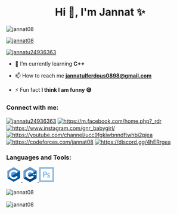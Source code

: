 <h1 align="center">Hi 👋, I'm Jannat ✨</h1>
<p align="left"> <img src="https://komarev.com/ghpvc/?username=jannat08&label=Profile%20views&color=0e75b6&style=flat" alt="jannat08" /> </p>

<p align="left"> <a href="https://github.com/ryo-ma/github-profile-trophy"><img src="https://github-profile-trophy.vercel.app/?username=jannat08" alt="jannat08" /></a> </p>

<p align="left"> <a href="https://twitter.com/jannatu24936363" target="blank"><img src="https://img.shields.io/twitter/follow/jannatu24936363?logo=twitter&style=for-the-badge" alt="jannatu24936363" /></a> </p>

- 🌱 I’m currently learning **C++**

- 📫 How to reach me **jannatulferdous0898@gmail.com**

- ⚡ Fun fact **I think I am funny 😅**

<h3 align="left">Connect with me:</h3>
<p align="left">
<a href="https://twitter.com/jannatu24936363" target="blank"><img align="center" src="https://raw.githubusercontent.com/rahuldkjain/github-profile-readme-generator/master/src/images/icons/Social/twitter.svg" alt="jannatu24936363" height="30" width="40" /></a>
<a href="https://fb.com/https://m.facebook.com/home.php?_rdr" target="blank"><img align="center" src="https://raw.githubusercontent.com/rahuldkjain/github-profile-readme-generator/master/src/images/icons/Social/facebook.svg" alt="https://m.facebook.com/home.php?_rdr" height="30" width="40" /></a>
<a href="https://instagram.com/https://www.instagram.com/gnr_babygirl/" target="blank"><img align="center" src="https://raw.githubusercontent.com/rahuldkjain/github-profile-readme-generator/master/src/images/icons/Social/instagram.svg" alt="https://www.instagram.com/gnr_babygirl/" height="30" width="40" /></a>
<a href="https://www.youtube.com/c/https://youtube.com/channel/ucc9fgkiwbnndftwhbi2pjea" target="blank"><img align="center" src="https://raw.githubusercontent.com/rahuldkjain/github-profile-readme-generator/master/src/images/icons/Social/youtube.svg" alt="https://youtube.com/channel/ucc9fgkiwbnndftwhbi2pjea" height="30" width="40" /></a>
<a href="https://codeforces.com/profile/https://codeforces.com/jannat08" target="blank"><img align="center" src="https://raw.githubusercontent.com/rahuldkjain/github-profile-readme-generator/master/src/images/icons/Social/codeforces.svg" alt="https://codeforces.com/jannat08" height="30" width="40" /></a>
<a href="https://discord.gg/https://discord.gg/4hERrgea" target="blank"><img align="center" src="https://raw.githubusercontent.com/rahuldkjain/github-profile-readme-generator/master/src/images/icons/Social/discord.svg" alt="https://discord.gg/4hERrgea" height="30" width="40" /></a>
</p>

<h3 align="left">Languages and Tools:</h3>
<p align="left"> <a href="https://www.cprogramming.com/" target="_blank" rel="noreferrer"> <img src="https://raw.githubusercontent.com/devicons/devicon/master/icons/c/c-original.svg" alt="c" width="40" height="40"/> </a> <a href="https://www.w3schools.com/cpp/" target="_blank" rel="noreferrer"> <img src="https://raw.githubusercontent.com/devicons/devicon/master/icons/cplusplus/cplusplus-original.svg" alt="cplusplus" width="40" height="40"/> </a> <a href="https://www.photoshop.com/en" target="_blank" rel="noreferrer"> <img src="https://raw.githubusercontent.com/devicons/devicon/master/icons/photoshop/photoshop-line.svg" alt="photoshop" width="40" height="40"/> </a> </p>

<p><img align="center" src="https://github-readme-stats.vercel.app/api/top-langs?username=jannat08&show_icons=true&locale=en&layout=compact" alt="jannat08" /></p>

<p><img align="center" src="https://github-readme-streak-stats.herokuapp.com/?user=jannat08&" alt="jannat08" /></p>
